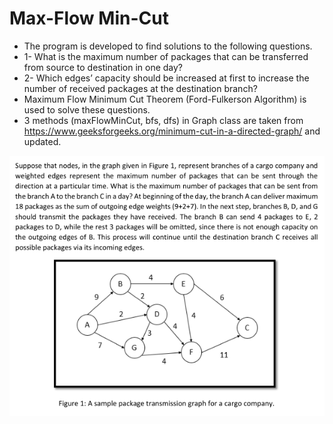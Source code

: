 # Max-Flow Min-Cut

- The program is developed to find solutions to the following questions.
- 1- What is the maximum number of packages that can be transferred from source to destination in one day?
- 2- Which edges’ capacity should be increased at first to increase the number of received packages at the destination branch?
- Maximum Flow Minimum Cut Theorem (Ford-Fulkerson Algorithm) is used to solve these questions.
- 3 methods (maxFlowMinCut, bfs, dfs) in Graph class are taken from https://www.geeksforgeeks.org/minimum-cut-in-a-directed-graph/ and updated.

![info](info.png)
